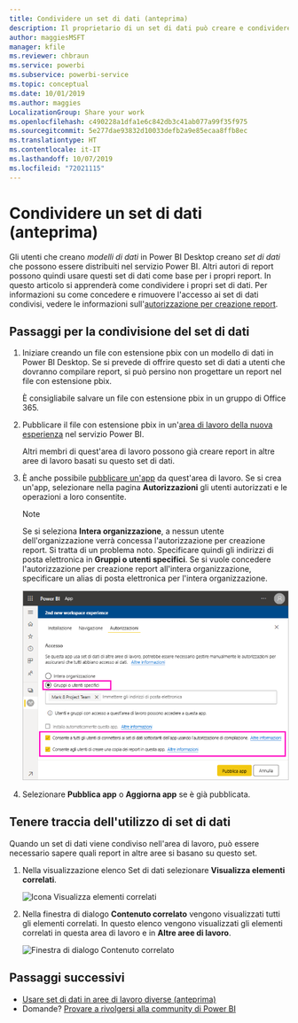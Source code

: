 ```yaml
---
title: Condividere un set di dati (anteprima)
description: Il proprietario di un set di dati può creare e condividere set di dati che possono poi essere usati da altri utenti. Informazioni su come condividerli.
author: maggiesMSFT
manager: kfile
ms.reviewer: chbraun
ms.service: powerbi
ms.subservice: powerbi-service
ms.topic: conceptual
ms.date: 10/01/2019
ms.author: maggies
LocalizationGroup: Share your work
ms.openlocfilehash: c490228a1dfa1e6c842db3c41ab077a99f35f975
ms.sourcegitcommit: 5e277dae93832d10033defb2a9e85ecaa8ffb8ec
ms.translationtype: HT
ms.contentlocale: it-IT
ms.lasthandoff: 10/07/2019
ms.locfileid: "72021115"
---
```

# <a name="share-a-dataset-preview"></a>Condividere un set di dati (anteprima)

Gli utenti che creano *modelli di dati* in Power BI Desktop creano *set di dati* che possono essere distribuiti nel servizio Power BI. Altri autori di report possono quindi usare questi set di dati come base per i propri report. In questo articolo si apprenderà come condividere i propri set di dati. Per informazioni su come concedere e rimuovere l'accesso ai set di dati condivisi, vedere le informazioni sull'[autorizzazione per creazione report](service-datasets-build-permissions.md).

## <a name="steps-to-sharing-your-dataset"></a>Passaggi per la condivisione del set di dati

1. Iniziare creando un file con estensione pbix con un modello di dati in Power BI Desktop. Se si prevede di offrire questo set di dati a utenti che dovranno compilare report, si può persino non progettare un report nel file con estensione pbix.

    È consigliabile salvare un file con estensione pbix in un gruppo di Office 365.

1. Pubblicare il file con estensione pbix in un'[area di lavoro della nuova esperienza](service-create-the-new-workspaces.md) nel servizio Power BI.
    
    Altri membri di quest'area di lavoro possono già creare report in altre aree di lavoro basati su questo set di dati.

1. È anche possibile [pubblicare un'app](service-create-distribute-apps.md) da quest'area di lavoro. Se si crea un'app, selezionare nella pagina **Autorizzazioni** gli utenti autorizzati e le operazioni a loro consentite.

    > [!NOTE]
    > Se si seleziona **Intera organizzazione**, a nessun utente dell'organizzazione verrà concessa l'autorizzazione per creazione report. Si tratta di un problema noto. Specificare quindi gli indirizzi di posta elettronica in **Gruppi o utenti specifici**.  Se si vuole concedere l'autorizzazione per creazione report all'intera organizzazione, specificare un alias di posta elettronica per l'intera organizzazione.

    ![Impostare le autorizzazioni per l'app](media/service-datasets-build-permissions/power-bi-dataset-app-permission-new-look.png)

1. Selezionare **Pubblica app** o **Aggiorna app** se è già pubblicata.

## <a name="track-your-dataset-usage"></a>Tenere traccia dell'utilizzo di set di dati

Quando un set di dati viene condiviso nell'area di lavoro, può essere necessario sapere quali report in altre aree si basano su questo set.

1. Nella visualizzazione elenco Set di dati selezionare **Visualizza elementi correlati**.

    ![Icona Visualizza elementi correlati](media/service-datasets-build-permissions/power-bi-dataset-view-related-to-dataset.png)

1. Nella finestra di dialogo **Contenuto correlato** vengono visualizzati tutti gli elementi correlati. In questo elenco vengono visualizzati gli elementi correlati in questa area di lavoro e in **Altre aree di lavoro**.
 
    ![Finestra di dialogo Contenuto correlato](media/service-datasets-build-permissions/power-bi-dataset-related-workspaces.png)

## <a name="next-steps"></a>Passaggi successivi

- [Usare set di dati in aree di lavoro diverse (anteprima)](service-datasets-across-workspaces.md)
- Domande? [Provare a rivolgersi alla community di Power BI](http://community.powerbi.com/)
